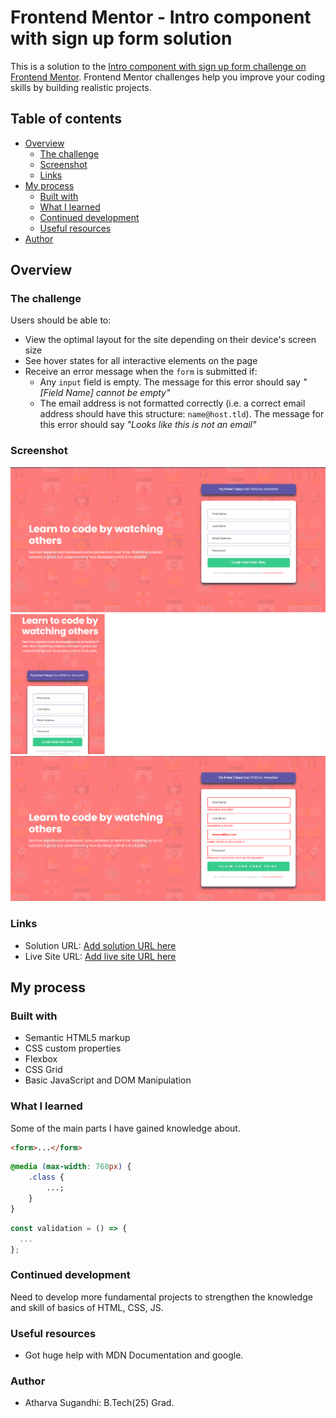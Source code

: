 # Frontend Mentor - Intro component with sign up form solution

This is a solution to the [Intro component with sign up form challenge on Frontend Mentor](https://www.frontendmentor.io/challenges/intro-component-with-signup-form-5cf91bd49edda32581d28fd1). Frontend Mentor challenges help you improve your coding skills by building realistic projects.

## Table of contents

-   [Overview](#overview)
    -   [The challenge](#the-challenge)
    -   [Screenshot](#screenshot)
    -   [Links](#links)
-   [My process](#my-process)
    -   [Built with](#built-with)
    -   [What I learned](#what-i-learned)
    -   [Continued development](#continued-development)
    -   [Useful resources](#useful-resources)
-   [Author](#author)

## Overview

### The challenge

Users should be able to:

-   View the optimal layout for the site depending on their device's screen size
-   See hover states for all interactive elements on the page
-   Receive an error message when the `form` is submitted if:
    -   Any `input` field is empty. The message for this error should say _"[Field Name] cannot be empty"_
    -   The email address is not formatted correctly (i.e. a correct email address should have this structure: `name@host.tld`). The message for this error should say _"Looks like this is not an email"_

### Screenshot

![](./screenshot/Signup.png)
![](./screenshot/Signup-responsive.png)
![](./screenshot/Signup-submit.png)

### Links

-   Solution URL: [Add solution URL here]([https://your-solution-url.com](https://github.com/Atom-Atharva/SignUp-Page))
-   Live Site URL: [Add live site URL here]([https://your-live-site-url.com](https://atom-atharva.github.io/SignUp-Page/))

## My process

### Built with

-   Semantic HTML5 markup
-   CSS custom properties
-   Flexbox
-   CSS Grid
-   Basic JavaScript and DOM Manipulation

### What I learned

Some of the main parts I have gained knowledge about.

```html
<form>...</form>
```

```css
@media (max-width: 768px) {
    .class {
        ...;
    }
}
```

```js
const validation = () => {
  ...
};
```

### Continued development

Need to develop more fundamental projects to strengthen the knowledge and skill of basics of HTML, CSS, JS.

### Useful resources

-   Got huge help with MDN Documentation and google.

### Author

-   Atharva Sugandhi: B.Tech(25) Grad.
